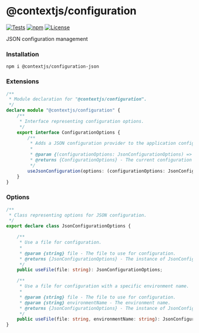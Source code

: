 # @contextjs/configuration

[![Tests](https://github.com/contextjs/context/actions/workflows/tests.yaml/badge.svg?branch=main)](https://github.com/contextjs/context/actions/workflows/tests.yaml)
[![npm](https://badgen.net/npm/v/@contextjs/configuration-json)](https://www.npmjs.com/package/@contextjs/configuration-json)
[![License](https://badgen.net/static/license/MIT)](https://github.com/contextjs/context/blob/main/LICENSE)

JSON configuration management

### Installation
```
npm i @contextjs/configuration-json
```

### Extensions

```typescript
/**
 * Module declaration for "@contextjs/configuration".
 */
declare module "@contextjs/configuration" {
    /**
     * Interface representing configuration options.
     */
    export interface ConfigurationOptions {
        /**
         * Adds a JSON configuration provider to the application configuration.
         * 
         * @param {(configurationOptions: JsonConfigurationOptions) => void} options - A callback function to configure JSON-specific options.
         * @returns {ConfigurationOptions} - The current configuration options instance.
         */
        useJsonConfiguration(options: (configurationOptions: JsonConfigurationOptions) => void): ConfigurationOptions;
    }
}
```

### Options

```typescript
/**
 * Class representing options for JSON configuration.
 */
export declare class JsonConfigurationOptions {

    /**
     * Use a file for configuration.
     * 
     * @param {string} file - The file to use for configuration.
     * @returns {JsonConfigurationOptions} - The instance of JsonConfigurationOptions.
     */
    public useFile(file: string): JsonConfigurationOptions;

    /**
     * Use a file for configuration with a specific environment name.
     * 
     * @param {string} file - The file to use for configuration.
     * @param {string} environmentName - The environment name.
     * @returns {JsonConfigurationOptions} - The instance of JsonConfigurationOptions.
     */
    public useFile(file: string, environmentName: string): JsonConfigurationOptions;
}
```